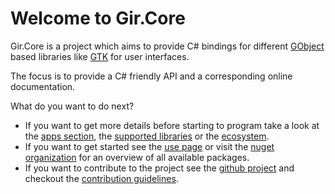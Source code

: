 # Welcome to Gir.Core

Gir.Core is a project which aims to provide C# bindings for different [GObject] based libraries like [GTK] for user interfaces.

The focus is to provide a C# friendly API and a corresponding online documentation.

What do you want to do next?
* If you want to get more details before starting to program take a look at the [apps section](docs/apps.md), the [supported libraries](docs/libraries.md) or the [ecosystem](docs/ecosystem.md).
* If you want to get started see the [use page](docs/use.md) or visit the [nuget organization](https://www.nuget.org/profiles/GirCore) for an overview of all available packages.
* If you want to contribute to the project see the [github project](https://github.com/gircore/gir.core) and checkout the [contribution guidelines](docs/contributing.md).

[GObject]: https://developer.gnome.org/gobject/stable/
[GTK]: https://gtk.org/
